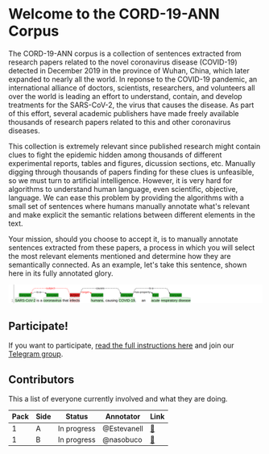 # Welcome to the CORD-19-ANN Corpus

The CORD-19-ANN corpus is a collection of sentences extracted from research papers related to the novel coronavirus disease (COVID-19) detected in December 2019 in the province of Wuhan, China, which later expanded to nearly all the world. In reponse to the COVID-19 pandemic, an international alliance of doctors, scientists, researchers, and volunteers all over the world is leading an effort to understand, contain, and develop treatments for the SARS-CoV-2, the virus that causes the disease. As part of this effort, several academic publishers have made freely available thousands of research papers related to this and other coronavirus diseases.

This collection is extremely relevant since published research might contain clues to fight the epidemic hidden among thousands of different experimental reports, tables and figures, dicussion sections, etc. Manually digging through thousands of papers finding for these clues is unfeasible, so we must turn to artificial intelligence. However, it is very hard for algorithms to understand human language, even scientific, objective, language. We can ease this problem by providing the algorithms with a small set of sentences where humans manually annotate what's relevant and make explicit the semantic relations between different elements in the text.

Your mission, should you choose to accept it, is to manually annotate sentences extracted from these papers, a process in which you will select the most relevant elements mentioned and determine how they are semantically connected. As an example, let's take this sentence, shown here in its fully annotated glory.

![](docs/img1.png)

## Participate!

If you want to participate, [read the full instructions here](docs/instructions.md) and join our [Telegram group](https://t.me/cord19).

## Contributors

This a list of everyone currently involved and what they are doing.

| **Pack** | **Side** | **Status**  | **Annotator** | **Link** |
|----------|----------|-------------|---------------|----------|
|      1   | A        | In progress | @Estevanell   | [🔗](http://ssh.apiad.net:8080/#/cord19/packs/pack01/first/pack01-first) |
|      1   | B        | In progress | @nasobuco     | [🔗](http://ssh.apiad.net:8080/#/cord19/packs/pack01/second/pack01-second) |
